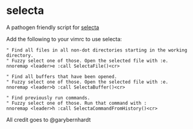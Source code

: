 # selecta

A pathogen friendly script for [selecta](https://github.com/garybernhardt/selecta)

Add the following to your vimrc to use selecta:

    " Find all files in all non-dot directories starting in the working directory.
    " Fuzzy select one of those. Open the selected file with :e.
    nnoremap <leader>e :call SelectaFile()<cr>

    " Find all buffers that have been opened.
    " Fuzzy select one of those. Open the selected file with :e.
    nnoremap <leader>b :call SelectaBuffer()<cr>

    " Find previously run commands.
    " Fuzzy select one of those. Run that command with :
    nnoremap <leader>h :call SelectaCommandFromHistory()<cr>

All credit goes to @garybernhardt
